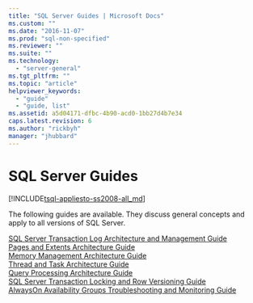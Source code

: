 ```yaml
---
title: "SQL Server Guides | Microsoft Docs"
ms.custom: ""
ms.date: "2016-11-07"
ms.prod: "sql-non-specified"
ms.reviewer: ""
ms.suite: ""
ms.technology: 
  - "server-general"
ms.tgt_pltfrm: ""
ms.topic: "article"
helpviewer_keywords: 
  - "guide"
  - "guide, list"
ms.assetid: a5d04171-dfbc-4b90-acd0-1bb27d4b7e34
caps.latest.revision: 6
ms.author: "rickbyh"
manager: "jhubbard"
---
```

# SQL Server Guides
[!INCLUDE[tsql-appliesto-ss2008-all_md](../a9retired/includes/tsql-appliesto-ss2008-all-md.md)]

The following guides are available. They discuss general concepts and apply to all versions of SQL Server.

[SQL Server Transaction Log Architecture and Management Guide](../guides/sql-server-transaction-log-architecture-and-management-guide.md)  
[Pages and Extents Architecture Guide](../guides/pages-and-extents-architecture-guide.md)   
[Memory Management Architecture Guide](../guides/memory-management-architecture-guide.md)   
[Thread and Task Architecture Guide](../guides/thread-and-task-architecture-guide.md)  
[Query Processing Architecture Guide](../guides/query-processing-architecture-guide.md)  
[SQL Server Transaction Locking and Row Versioning Guide](https://msdn.microsoft.com/library/jj856598)  
[AlwaysOn Availability Groups Troubleshooting and Monitoring Guide](http://msdn.microsoft.com/library/dn135328)